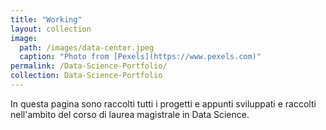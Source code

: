```yaml
---
title: "Working"
layout: collection
image:
  path: /images/data-center.jpeg
  caption: "Photo from [Pexels](https://www.pexels.com)"
permalink: /Data-Science-Portfolio/
collection: Data-Science-Portfolio
---
```


In questa pagina sono raccolti tutti i progetti e appunti sviluppati e raccolti nell'ambito del corso di laurea magistrale in Data Science.

